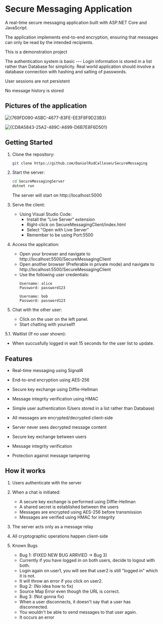 # Secure Messaging Application

A real-time secure messaging application built with ASP.NET Core and JavaScript. 

The application implements end-to-end encryption, ensuring that messages can only be read by the intended recipients.

This is a demonstration project

The authentication system is basic --- Login information is stored in a list rather than Database for simplicity. Real world application should involve a database connection with hashing and salting of passwords. 

User sessions are not persistent

No message history is stored


## Pictures of the application
![{769FD090-A5BC-4677-83FE-EE3F9F9D23B3}](https://github.com/user-attachments/assets/d88b4c36-42f9-43cb-96b2-edbad5417f37)


![{CD8A5843-25A2-489C-A699-D6B7E8F6D501}](https://github.com/user-attachments/assets/7fa873ae-6bc4-4518-8afb-fc0c5b41ee4d)



## Getting Started

1. Clone the repository:
   ```bash
   git clone https://github.com/DanielRudCallesen/SecureMessaging
   ```

2. Start the server:
   ```bash
   cd SecureMessagingServer
   dotnet run
   ```
   The server will start on http://localhost:5000

3. Serve the client:
   - Using Visual Studio Code:
     - Install the "Live Server" extension
     - Right-click on SecureMessagingClient/index.html
     - Select "Open with Live Server"
     - Remember to be using Port:5500
   
4. Access the application:
   - Open your browser and navigate to http://localhost:5500/SecureMessagingClient
   - Open another browser (Preferable in private mode) and navigate to http://localhost:5500/SecureMessagingClient
   - Use the following user credentials:
     ```
     Username: alice
     Password: password123

     Username: bob
     Password: password123
     ```

5. Chat with the other user:
   - Click on the user on the left panel.
   - Start chatting with yourself!

5.1. Waitlist (If no user shown):
   - When succusfully logged in wait 15 seconds for the user list to update.


## Features

- Real-time messaging using SignalR
- End-to-end encryption using AES-256
- Secure key exchange using Diffie-Hellman
- Message integrity verification using HMAC
- Simple user authentication (Users stored in a list rather than Database) 

- All messages are encrypted/decrypted client-side
- Server never sees decrypted message content
- Secure key exchange between users
- Message integrity verification
- Protection against message tampering

## How it works

1. Users authenticate with the server
2. When a chat is initiated:
   - A secure key exchange is performed using Diffie-Hellman
   - A shared secret is established between the users
   - Messages are encrypted using AES-256 before transmission
   - Messages are verified using HMAC for integrity
3. The server acts only as a message relay
4. All cryptographic operations happen client-side

   
5. Known Bugs
   - Bug 1: (FIXED NEW BUG ARRVIED -> Bug 3)
   - Currently if you have logged in on both users, decide to logout with both.
   - Login again on user1, you will see that user2 is still "logged in" which it is not.
   - It will throw an error if you click on user2.
   - Bug 2: (No idea how to fix)
   - Source Map Error even though the URL is correct.
   - Bug 3: (Not gonna fix)
   - When a user disconnects, it doesn't say that a user has disconnected.
   - You wouldn't be able to send messages to that user again.
   - It occurs an error
